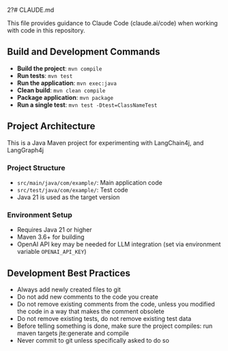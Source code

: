 2?# CLAUDE.md

This file provides guidance to Claude Code (claude.ai/code) when working with code in this repository.

## Build and Development Commands

- **Build the project**: `mvn compile`
- **Run tests**: `mvn test`
- **Run the application**: `mvn exec:java`
- **Clean build**: `mvn clean compile`
- **Package application**: `mvn package`
- **Run a single test**: `mvn test -Dtest=ClassNameTest`

## Project Architecture

This is a Java Maven project for experimenting with LangChain4j, and LangGraph4j

### Project Structure
- `src/main/java/com/example/`: Main application code
- `src/test/java/com/example/`: Test code
- Java 21 is used as the target version

### Environment Setup
- Requires Java 21 or higher
- Maven 3.6+ for building
- OpenAI API key may be needed for LLM integration (set via environment variable `OPENAI_API_KEY`)

## Development Best Practices

- Always add newly created files to git
- Do not add new comments to the code you create
- Do not remove existing comments from the code, unless you modified the code in a way that makes the comment obsolete
- Do not remove existing tests, do not remove existing test data
- Before telling something is done, make sure the project compiles: run maven targets jte:generate and compile
- Never commit to git unless specifically asked to do so